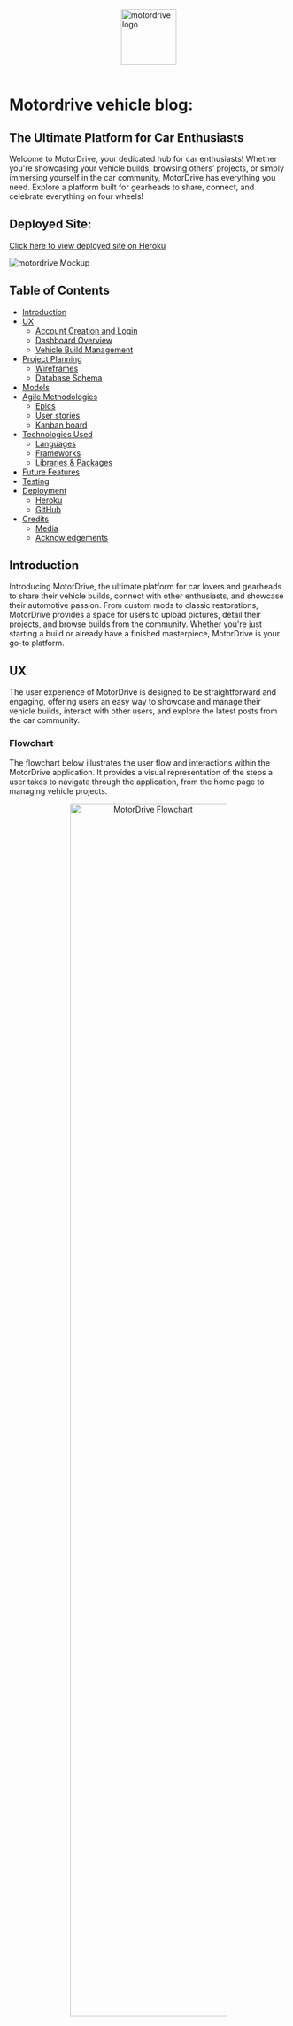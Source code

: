 <img  style="display: block; margin: auto; height: 100px;"  src="documentation/project_images/motordrive_homepage.png"  alt="motordrive logo"/>

</br>

  

# Motordrive vehicle blog:<br>

## The Ultimate Platform for Car Enthusiasts

Welcome to MotorDrive, your dedicated hub for car enthusiasts! Whether you're showcasing your vehicle builds, browsing others’ projects, or simply immersing yourself in the car community, MotorDrive has everything you need. Explore a platform built for gearheads to share, connect, and celebrate everything on four wheels!

  

## Deployed Site:

[Click here to view deployed site on Heroku](https://motordrive-bb11300a48d1.herokuapp.com/)

  

![motordrive Mockup](documentation/project_images/motordrive_mockup.png)

  

## Table of Contents

- [Introduction](#introduction)
- [UX](#ux)
  - [Account Creation and Login](#account-creation-and-login)
  - [Dashboard Overview](#dashboard-overview)
  - [Vehicle Build Management](#vehicle-build-management)
- [Project Planning](#project-planning)
  - [Wireframes](#wireframes)
  - [Database Schema](#database-schema)
- [Models](#models)
- [Agile Methodologies](#agile-methodologies)
  - [Epics](#epics)
  - [User stories](#user-stories)
  - [Kanban board](#kanban-board)
- [Technologies Used](#technologies-used)
  - [Languages](#languages)
  - [Frameworks](#frameworks)
  - [Libraries & Packages](#libraries--packages)
- [Future Features](#future-features)
- [Testing](#testing)
- [Deployment](#deployment)
  - [Heroku](#Heroku-Deployment)
  - [GitHub](#github)
- [Credits](#credits)
  - [Media](#media)
  - [Acknowledgements](#acknowledgements)

  

## Introduction

Introducing MotorDrive, the ultimate platform for car lovers and gearheads to share their vehicle builds, connect with other enthusiasts, and showcase their automotive passion. From custom mods to classic restorations, MotorDrive provides a space for users to upload pictures, detail their projects, and browse builds from the community. Whether you're just starting a build or already have a finished masterpiece, MotorDrive is your go-to platform.

  

## UX

The user experience of MotorDrive is designed to be straightforward and engaging, offering users an easy way to showcase and manage their vehicle builds, interact with other users, and explore the latest posts from the car community.



### Flowchart

The flowchart below illustrates the user flow and interactions within the MotorDrive application. It provides a visual representation of the steps a user takes to navigate through the application, from the home page to managing vehicle projects.

<p align="center">
  <img src="documentation/project_images/motordrive_flowchart.png" alt="MotorDrive Flowchart" width="75%">
</p>
  

### Account Creation and Login:

<p>

<img  src="documentation/project_images/motordrive_signup_page.png"  width="33%"  alt="Signup view"/>

<img  src="documentation/project_images/motordrive_signin_page.png"  width="33%"  alt="Signin view"/>

<img  src="documentation/project_images/motordrive_signout_page.png"  width="33%"  height="185px"  alt="Signout view"/>

</p>

Users can quickly create an account by entering essential details like name, email, and a password. After signing up, logging in is seamless, and all personal data is securely handled using Django's **allauth** package.

  

### Homepage Overview:

<p>

<img  src="documentation/project_images/motordrive_homepage.png"  width="45%"  alt="Homepage view"/>

</p>

Once logged in, users are welcomed by a clean, user-friendly dashboard. This serves as their central hub to manage their vehicle projects, view their posts, and track any updates from other car enthusiasts. The layout ensures quick navigation and access to important actions like adding or editing vehicle builds.

  

### Vehicle Build Management:

The core functionality of MotorDrive revolves around its ability to allow users to create, edit, and manage their vehicle projects. Users are notified of successful actions such as creating, editing, or deleting posts throughout their experience.

  

-  **Create**: Users can easily upload their vehicles by filling out a detailed form that includes fields for car make, model, year, and a description of the build. Users are required to upload images of their car if creating a post.

<p>

<img  src="documentation/project_images/motordrive_new_post_form.png"  width="45%"  alt="New Vehicle Project Form"/>

</p>

  

- **Read**: All user posts are displayed on the 'Projects' page, where users can explore builds, view vehicle details, and admire uploaded images. Logged in users can like the posts also.

<p>

<img  src="documentation/project_images/motordrive_projects_page.png"  width="45%"  alt="Vehicles Projects Page"/>

</p>

  

-  **Update**: Users can easily edit their posts, changing any details or updating the build progress by modifying the description in the form. The editing process is intuitive, with the form pre-populated with the current data.

<p>

<img  src="documentation/project_images/motordrive_edit_post_form.png"  width="45%"  alt="Edit Vehicle Project Form"/>

</p>

  

- **Delete**: If a user decides to remove a post, they can do so with a simple click. Deleting a post removes it from the 'Projects' page, maintaining a clean and updated vehicle showcase. There is a confirmation prompt before the post is permanently deleted to avoid accidental deletion.

<p>

<img  src="documentation/project_images/motordrive_confirm_delete.png"  width="45%"  alt="Delete Vehicle Project Confirmation"/>

</p>

  

## Project Planning

  

### Wireframes

Created using Wireframe.cc

#### Dashboard Overview

<p>

<img  src="documentation/wireframes/motordrive_home_desktop.png"  height="300px"  alt="desktop home page wireframe"/>

<img  src="documentation/wireframes/motordrive_home_mobile_desktop.png"  height="300px"  alt="mobile wireframe"/>

</p>

  

#### Projects Page

<p>

<img  src="documentation/wireframes/motordrive_projects_page_wireframe.png"  height="300px"  alt="car projects page wireframe"/>

</p>

  

### Database Schema

<img  src="documentation/project_images/motordrive_erd.png"  width="75%"  alt="Database Schema"/>

  

## Models

### User
The User model is based on Django's built-in authentication system, managing essential user information such as username, password, and email. It also allows users to have profiles where their builds are displayed.

### Vehicle
The Vehicle model represents user submitted vehicles. Each vehicle post includes fields for the car's make, model, year, description, images. Users can manage their own vehicle posts, including the option to edit or delete them.

### Build Post
The Build Post model connects user submitted vehicle information with the broader 'Projects' page, where all cars are showcased. It stores relevant data like vehicle details, image links, and build progress.

### Comment
The Comment model allows users to leave comments on articles on the homepage. Each comment is associated with a specific post and includes fields for the author, body, creation date, and approval status. Users can manage their own comments, including the option to edit or delete them.

### Vehicle Project
The Vehicle Project model represents detailed information about user submitted vehicle projects. Each project includes fields for the title, slug, owner, vehicle image, make, model, year, description, creation date, and update date. Users can manage their own vehicle projects, including the option to edit or delete them.

### Project Like
The Project Like model allows users to like vehicle projects. Each like is associated with a specific project and user, and includes a creation date. This model helps track user engagement with vehicle projects.

### About
The About model stores information about the website or project. It includes fields for the title, profile image, content, and update date. This model is used to display the "About" page content.

### Collaborate Request
The Collaborate Request model allows users to submit collaboration requests. Each request includes fields for the name, email, message, and read status. This model helps manage user submitted collaboration requests.

  

## Agile Methodologies

Development of MotorDrive followed agile methodologies, ensuring continuous delivery and integration of user feedback throughout the process.

  

### Epics

The development was split into several epics: User Authentication, Build Post Management, and Vehicle Showcases. Each epic consisted of multiple user stories to help track the progress.

  

### User Stories

- As a user, I can create an account to create, view & like vehicle builds.
- As a user, I can upload images of my vehicle to share with the community.
- As a user, I can delete a build post if I no longer want it displayed on the site.
- As a user, I can browse a page of vehicle projects and view the details of any post.
- As a user, I can like a vehicle project to show my appreciation.
- As a user, I can edit my vehicle build posts to update information or images.
- As a user, I can view other users projects to see their vehicle build.
- As a user, I can submit a collaboration request to share my ideas or projects.
- As a user, I can view the "About" page to learn more about the website.
- As a developer, I can deploy the app to Heroku to make it accessible to users.

  

### Kanban board

[Click here to view Kanban board on Github](https://github.com/users/rhoshan-d/projects/2)

  

## Future Features

- Add a commenting system for users to discuss vehicle builds.

- Implement a search function for users to filter builds by car make or model.

- Allow users to like and share vehicle projects on social media.

  

## Technologies Used

  

### Languages

- HTML

- CSS

- JavaScript

- Python

  

### Frameworks

- Django - Python framework used for development.

- Bootstrap 5 - Used for styling the application.

  

### Libraries & Packages

- Django Allauth - For user authentication
- Crispy Forms - For rendering Django forms  
- Cloudinary - For image hosting and management
- Bootstrap 5 - For responsive frontend design
- Whitenoise - For serving static files

  

### Tools & Programs

- VSCode

- GitHub

- Heroku

- dbdiagram - for database schema creation.

- Balsamiq - for wireframes.

  

## Testing

For full testing results see [TESTING.md](/TESTING.md)

  

## Deployment

  

### Heroku Deployment

Heroku was utilized to deploy the site. Follow these steps to deploy your application:

#### Preparing Your Project

1. Open your terminal within your project environment and create a requirements file by running:
    ```sh
    pip freeze --local > requirements.txt
    ```
2. In the root directory of your project, create a file named `Procfile` (with a capital "P"). Inside this file, add the following line:
    ```plaintext
    web: python run.py
    ```
3. Ensure you are using a database or object storage instead of writing to the local filesystem.

#### Setting Up Heroku

1. Log in to your Heroku account and create a new application.
2. Provide a unique name for your app and complete the necessary setup for your language.
3. Click 'Create App'.
4. Go to the 'Settings' tab and click Reveal Config Vars. Add the required key-value pairs for your configuration settings, making sure not to include `DEBUG`, `DEVELOPMENT`, or `DB_URL`. And make sure to not use quotes around any of the values.
5. Navigate to the 'Deploy' tab and in the 'Deployment method' section, choose 'GitHub'.
6. Search for your repository and click 'Connect'.
7. Optionally, enable 'Automatic Deploys' to automatically deploy changes pushed to GitHub.
8. In the 'Manual Deploy' section, click 'Deploy Branch' to initiate the build process.

#### Finalizing Deployment

1. If you make any changes to your models, you will need to manually run migrations on Heroku.
2. Once the deployment is complete, click the 'Open app' button to view your live application.
3. Note: The deployed application will load, but the new database will be empty, so you will need to add some initial data.

### How to Run This Project Locally

To run this project locally, follow these steps:

1. **Clone the repository:**
    ```sh
    git clone https://github.com/your-username/your-repo-name.git
    cd your-repo-name
    ```

2. **Install the dependencies:**
    ```sh
    pip install -r requirements.txt
    ```

3. **Set up the environment variables:**
    Create a `.env` file in the root directory and add the necessary environment variables. For example:
    ```env
    SECRET_KEY=your_secret_key
    DEBUG=True
    DATABASE_URL=your_database_url
    ```

4. **Apply the migrations:**
    ```sh
    python manage.py migrate
    ```

5. **Create a superuser:**
    ```sh
    python manage.py createsuperuser
    ```

6. **Run the development server:**
    ```sh
    python manage.py runserver
    ```

7. **Access the project:**
    Open your web browser and go to `http://127.0.0.1:8000/`.

Now you should be able to run the project locally and access it in your web browser.

### GitHub

GitHub was used for version control and project management.

  

## Credits

- [startbootstrap.com](https://startbootstrap.com/) for some initial templates.

- [Unsplash](https://unsplash.com/) for free images used for car builds.

- [dbdiagram.io](https://dbdiagram.io) - Used to generate the database entity relationship diagram (ERD).

- [Am I Responsive](https://ui.dev/amiresponsive) - Used to create responsive design mockups across different device viewports.

  

### Acknowledgements

- Code Institute
- ChatGTP for wording
- YouTube, Google, and Stack Overflow for various tutorials and solutions.